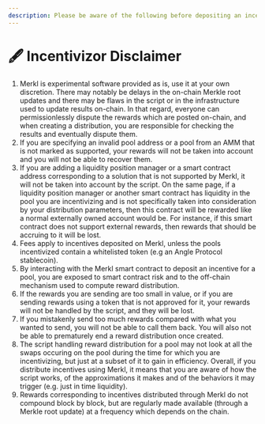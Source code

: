 ```yaml
---
description: Please be aware of the following before depositing an incentive on Merkl
---
```


# 🖋 Incentivizor Disclaimer

1. Merkl is experimental software provided as is, use it at your own discretion. There may notably be delays in the on-chain Merkle root updates and there may be flaws in the script or in the infrastructure used to update results on-chain. In that regard, everyone can permissionlessly dispute the rewards which are posted on-chain, and when creating a distribution, you are responsible for checking the results and eventually dispute them.
2. If you are specifying an invalid pool address or a pool from an AMM that is not marked as supported, your rewards will not be taken into account and you will not be able to recover them.
3. If you are adding a liquidity position manager or a smart contract address corresponding to a solution that is not supported by Merkl, it will not be taken into account by the script. On the same page, if a liquidity position manager or another smart contract has liquidity in the pool you are incentivizing and is not specifically taken into consideration by your distribution parameters, then this contract will be rewarded like a normal externally owned account would be. For instance, if this smart contract does not support external rewards, then rewards that should be accruing to it will be lost.
4. Fees apply to incentives deposited on Merkl, unless the pools incentivized contain a whitelisted token (e.g an Angle Protocol stablecoin).
5. By interacting with the Merkl smart contract to deposit an incentive for a pool, you are exposed to smart contract risk and to the off-chain mechanism used to compute reward distribution.
6. If the rewards you are sending are too small in value, or if you are sending rewards using a token that is not approved for it, your rewards will not be handled by the script, and they will be lost.
7. If you mistakenly send too much rewards compared with what you wanted to send, you will not be able to call them back. You will also not be able to prematurely end a reward distribution once created.
8. The script handling reward distribution for a pool may not look at all the swaps occuring on the pool during the time for which you are incentivizing, but just at a subset of it to gain in efficiency. Overall, if you distribute incentives using Merkl, it means that you are aware of how the script works, of the approximations it makes and of the behaviors it may trigger (e.g. just in time liquidity).
9. Rewards corresponding to incentives distributed through Merkl do not compound block by block, but are regularly made available (through a Merkle root update) at a frequency which depends on the chain.

